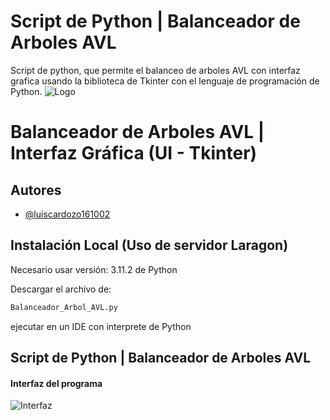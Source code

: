 
# Script de Python | Balanceador de Arboles AVL

Script de python, que permite el balanceo de arboles AVL con interfaz grafica usando la biblioteca de Tkinter con el lenguaje de programación de Python.
![Logo](https://pythondiario.com/wp-content/uploads/2018/08/rotacionDoble2.gif)

#  Balanceador de Arboles AVL | Interfaz Gráfica (UI - Tkinter)
## Autores

- [@luiscardozo161002](https://github.com/luiscardozo161002/)



## Instalación Local (Uso de servidor Laragon)

Necesario usar versión: 3.11.2 de Python 

Descargar el archivo de:
```bash
Balanceador_Arbol_AVL.py 
```
ejecutar en un IDE con interprete de Python


 
## Script de Python | Balanceador de Arboles AVL

#### Interfaz del programa
![Interfaz](https://i.ibb.co/fYWDrMt/Captura-de-pantalla-2024-02-05-150417.png)
